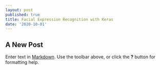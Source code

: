 ```yaml
---
layout: post
published: true
title: Facial Expression Recognition with Keras
date: '2020-10-01'
---
```

## A New Post

Enter text in [Markdown](http://daringfireball.net/projects/markdown/). Use the toolbar above, or click the **?** button for formatting help.
